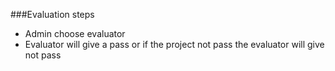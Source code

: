 ###Evaluation steps
- Admin choose evaluator
- Evaluator will give a pass or if the project not pass the evaluator will 
  give not pass